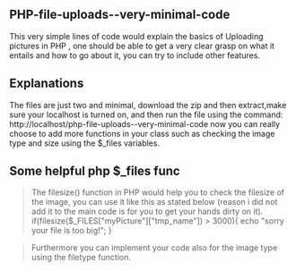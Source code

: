 ## PHP-file-uploads--very-minimal-code
This very simple lines of code would explain the basics of Uploading pictures in PHP , one should be able to get a very clear grasp on what it entails and how to go about it, you can try to include other features. 

## Explanations
The files are just two and minimal, download the zip and then extract,make sure your localhost is turned on, and then run the file using the command: http://localhost/php-file-uploads--very-minimal-code  now you can really choose to add more functions in your class such as checking the image type and size using the $_files variables.

## Some helpful php $_files func
> The filesize() function in PHP would help you to check the filesize of the image, you can use it like this as stated below (reason i did not add it to the main code is for you to get your hands dirty on it).
if(filesize($_FILES["myPicture"]["tmp_name"]) > 3000){
echo "sorry your file is too big!";
}

> Furthermore you can implement your code also for the image type using the filetype function.
